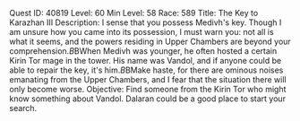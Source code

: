 Quest ID: 40819
Level: 60
Min Level: 58
Race: 589
Title: The Key to Karazhan III
Description: I sense that you possess Medivh's key. Though I am unsure how you came into its possession, I must warn you: not all is what it seems, and the powers residing in Upper Chambers are beyond your comprehension.$B$BWhen Medivh was younger, he often hosted a certain Kirin Tor mage in the tower. His name was Vandol, and if anyone could be able to repair the key, it's him.$B$BMake haste, for there are ominous noises emanating from the Upper Chambers, and I fear that the situation there will only become worse.
Objective: Find someone from the Kirin Tor who might know something about Vandol. Dalaran could be a good place to start your search.
